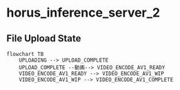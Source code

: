 # horus_inference_server_2


## File Upload State
```mermaid
flowchart TB
    UPLOADING --> UPLOAD_COMPLETE
    UPLOAD_COMPLETE --動画--> VIDEO_ENCODE_AV1_READY
    VIDEO_ENCODE_AV1_READY --> VIDEO_ENCODE_AV1_WIP
    VIDEO_ENCODE_AV1_WIP --> VIDEO_ENCODE_AV1_COMPLETE

```
